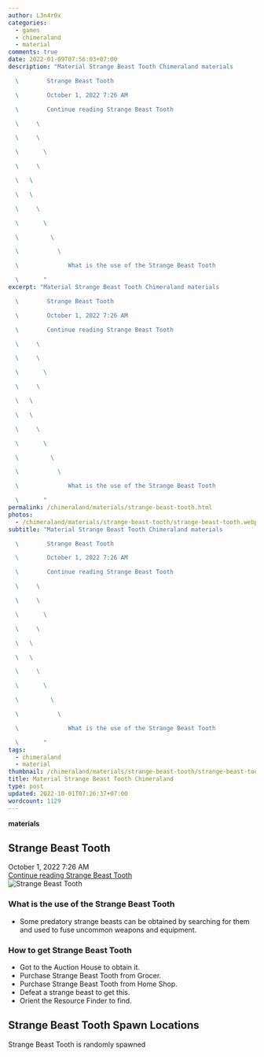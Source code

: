 ```yaml
---
author: L3n4r0x
categories:
  - games
  - chimeraland
  - material
comments: true
date: 2022-01-09T07:56:03+07:00
description: "Material Strange Beast Tooth Chimeraland materials

  \        Strange Beast Tooth

  \        October 1, 2022 7:26 AM

  \        Continue reading Strange Beast Tooth

  \     \ 

  \     \ 

  \       \ 

  \     \ 

  \   \ 

  \   \ 

  \     \ 

  \       \ 

  \         \ 

  \           \ 

  \              What is the use of the Strange Beast Tooth

  \       "
excerpt: "Material Strange Beast Tooth Chimeraland materials

  \        Strange Beast Tooth

  \        October 1, 2022 7:26 AM

  \        Continue reading Strange Beast Tooth

  \     \ 

  \     \ 

  \       \ 

  \     \ 

  \   \ 

  \   \ 

  \     \ 

  \       \ 

  \         \ 

  \           \ 

  \              What is the use of the Strange Beast Tooth

  \       "
permalink: /chimeraland/materials/strange-beast-tooth.html
photos:
  - /chimeraland/materials/strange-beast-tooth/strange-beast-tooth.webp
subtitle: "Material Strange Beast Tooth Chimeraland materials

  \        Strange Beast Tooth

  \        October 1, 2022 7:26 AM

  \        Continue reading Strange Beast Tooth

  \     \ 

  \     \ 

  \       \ 

  \     \ 

  \   \ 

  \   \ 

  \     \ 

  \       \ 

  \         \ 

  \           \ 

  \              What is the use of the Strange Beast Tooth

  \       "
tags:
  - chimeraland
  - material
thumbnail: /chimeraland/materials/strange-beast-tooth/strange-beast-tooth.webp
title: Material Strange Beast Tooth Chimeraland
type: post
updated: 2022-10-01T07:26:37+07:00
wordcount: 1129
---
```


<link
  rel="stylesheet"
  href="https://rawcdn.githack.com/dimaslanjaka/Web-Manajemen/870a349/css/bootstrap-5-3-0-alpha3-wrapper.css"
/>
<section id="bootstrap-wrapper">
  <div data-bs-theme="dark">
    <div
      class="row g-0 border rounded overflow-hidden flex-md-row mb-4 shadow-sm position-relative bg-dark text-light"
    >
      <div class="col p-4 d-flex flex-column position-static">
        <strong class="d-inline-block mb-2 text-success">materials</strong>
        <h2 class="mb-0">Strange Beast Tooth</h2>
        <div class="mb-1 text-muted">October 1, 2022 7:26 AM</div>
        <a
          href="/chimeraland/materials/strange-beast-tooth.html"
          class="stretched-link d-none text-primary"
          >Continue reading Strange Beast Tooth</a
        >
      </div>
      <div class="col-auto d-none d-md-block d-lg-block">
        <img
          src="https://www.webmanajemen.com/chimeraland/materials/strange-beast-tooth/strange-beast-tooth.webp"
          alt="Strange Beast Tooth"
        />
      </div>
    </div>
    <div class="row">
      <div class="col-lg-6 col-12 mb-2">
        <div class="card">
          <div class="card-body">
            <h3 class="card-title">
              What is the use of the Strange Beast Tooth
            </h3>
            <div class="card-text">
              <ul>
                <li>
                  Some predatory strange beasts can be obtained by searching for
                  them and used to fuse uncommon weapons and equipment.
                </li>
              </ul>
            </div>
          </div>
        </div>
      </div>
      <div class="col-lg-6 col-12 mb-2">
        <div class="card">
          <div class="card-body">
            <h3 class="card-title">How to get Strange Beast Tooth</h3>
            <div class="card-text">
              <ul>
                <li>Got to the Auction House to obtain it.</li>
                <li>Purchase Strange Beast Tooth from Grocer.</li>
                <li>Purchase Strange Beast Tooth from Home Shop.</li>
                <li>Defeat a strange beast to get this.</li>
                <li>Orient the Resource Finder to find.</li>
              </ul>
            </div>
          </div>
        </div>
      </div>
      <div class="col-12 mb-2">
        <h2>Strange Beast Tooth Spawn Locations</h2>
        <p>Strange Beast Tooth is randomly spawned</p>
      </div>
    </div>
  </div>
</section>
